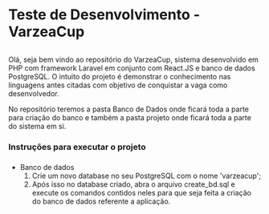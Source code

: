 # Teste de Desenvolvimento - VarzeaCup <h2>
Olá, seja bem vindo ao repositório do VarzeaCup, sistema desenvolvido em PHP com framework Laravel em conjunto com React.JS e banco de dados PostgreSQL. O intuito do projeto é demonstrar o conhecimento nas linguagens antes citadas com objetivo de conquistar a vaga como desenvolvedor.

No repositório teremos a pasta Banco de Dados onde ficará toda a parte para criação do banco e também a pasta projeto onde ficará toda a parte do sistema em si.

### Instruções para executar o projeto <h3>

* Banco de dados
  1. Crie um novo database no seu PostgreSQL com o nome 'varzeacup';
  2. Após isso no database criado, abra o arquivo create_bd.sql e execute os comandos contidos neles para que seja feita a criação do banco de dados referente a aplicação.
